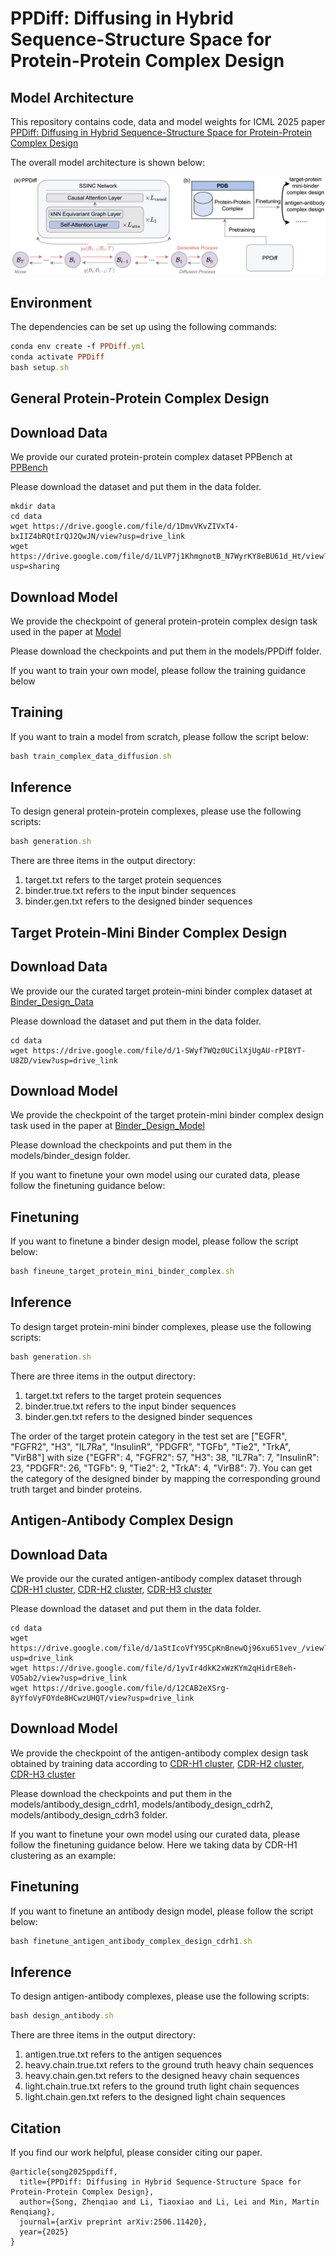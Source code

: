 <h1>PPDiff: Diffusing in Hybrid Sequence-Structure Space for Protein-Protein Complex Design</h1>

<h2>Model Architecture</h2>

This repository contains code, data and model weights for ICML 2025 paper [PPDiff: Diffusing in Hybrid Sequence-Structure Space for Protein-Protein
Complex Design](https://arxiv.org/pdf/2506.11420)

The overall model architecture is shown below:

![image](./ProComplexDiff.png)


<h2>Environment</h2>
The dependencies can be set up using the following commands:

```ruby
conda env create -f PPDiff.yml 
conda activate PPDiff 
bash setup.sh 
```

<h2>General Protein-Protein Complex Design</h2>

<h2>Download Data</h2>

We provide our curated protein-protein complex dataset PPBench at [PPBench](https://drive.google.com/file/d/1DmvVKvZIVxT4-bxIIZ4bRQtIrQJ2QwJN/view?usp=sharing) 

Please download the dataset and put them in the data folder.

```angular2html
mkdir data 
cd data 
wget https://drive.google.com/file/d/1DmvVKvZIVxT4-bxIIZ4bRQtIrQJ2QwJN/view?usp=drive_link
wget https://drive.google.com/file/d/1LVP7j1KhmgnotB_N7WyrKY8eBU61d_Ht/view?usp=sharing
```

<h2>Download Model</h2>

We provide the checkpoint of general protein-protein complex design task used in the paper at [Model](https://drive.google.com/file/d/19SmgY7sXIPN2Wk5Rln7x9jzzJ5np-Hmj/view?usp=sharing) 


Please download the checkpoints and put them in the models/PPDiff folder.

If you want to train your own model, please follow the training guidance below

<h2>Training</h2>
If you want to train a model from scratch, please follow the script below:

```ruby
bash train_complex_data_diffusion.sh
```

<h2>Inference</h2>
To design general protein-protein complexes, please use the following scripts:

```ruby
bash generation.sh
```

There are three items in the output directory:

1. target.txt refers to the target protein sequences
2. binder.true.txt refers to the input binder sequences
3. binder.gen.txt refers to the designed binder sequences


<h2>Target Protein-Mini Binder Complex Design</h2>

<h2>Download Data</h2>

We provide our the curated target protein-mini binder complex dataset at [Binder_Design_Data](https://drive.google.com/file/d/1-SWyf7WQz0UCilXjUgAU-rPIBYT-U8ZD/view?usp=drive_link) 

Please download the dataset and put them in the data folder.

```angular2html
cd data 
wget https://drive.google.com/file/d/1-SWyf7WQz0UCilXjUgAU-rPIBYT-U8ZD/view?usp=drive_link
```

<h2>Download Model</h2>

We provide the checkpoint of the target protein-mini binder complex design task used in the paper at [Binder_Design_Model](https://drive.google.com/file/d/1Xbqvy5pVqKkTpvTJ_ISIN8TJ2JozEnxN/view?usp=drive_link) 


Please download the checkpoints and put them in the models/binder_design folder.

If you want to finetune your own model using our curated data, please follow the finetuning guidance below:

<h2>Finetuning</h2>
If you want to finetune a binder design model, please follow the script below:

```ruby
bash fineune_target_protein_mini_binder_complex.sh
```

<h2>Inference</h2>
To design target protein-mini binder complexes, please use the following scripts:

```ruby
bash generation.sh
```

There are three items in the output directory:

1. target.txt refers to the target protein sequences
2. binder.true.txt refers to the input binder sequences
3. binder.gen.txt refers to the designed binder sequences

The order of the target protein category in the test set are ["EGFR", "FGFR2", "H3", "IL7Ra", "InsulinR", "PDGFR", "TGFb", "Tie2", "TrkA", "VirB8"] with size {"EGFR": 4, "FGFR2": 57, "H3": 38, "IL7Ra": 7, "InsulinR": 23, "PDGFR": 26, "TGFb": 9, "Tie2": 2, "TrkA": 4, "VirB8": 7}. You can get the category of the designed binder by mapping the corresponding ground truth target and binder proteins.


<h2>Antigen-Antibody Complex Design</h2>

<h2>Download Data</h2>

We provide our the curated antigen-antibody complex dataset through [CDR-H1 cluster](https://drive.google.com/file/d/1a5tIcoVfY95CpKnBnewQj96xu651vev_/view?usp=drive_link), [CDR-H2 cluster](https://drive.google.com/file/d/1yvIr4dkK2xWzKYm2qHidrE8eh-VO5ab2/view?usp=drive_link), [CDR-H3 cluster](https://drive.google.com/file/d/12CAB2eXSrg-8yYfoVyFOYde8HCwzUHQT/view?usp=drive_link)

Please download the dataset and put them in the data folder.

```angular2html
cd data 
wget https://drive.google.com/file/d/1a5tIcoVfY95CpKnBnewQj96xu651vev_/view?usp=drive_link
wget https://drive.google.com/file/d/1yvIr4dkK2xWzKYm2qHidrE8eh-VO5ab2/view?usp=drive_link
wget https://drive.google.com/file/d/12CAB2eXSrg-8yYfoVyFOYde8HCwzUHQT/view?usp=drive_link
```

<h2>Download Model</h2>

We provide the checkpoint of the antigen-antibody complex design task obtained by training data according to [CDR-H1 cluster](https://drive.google.com/file/d/1CCmbkBChZeoJp4uXAm-Zyjk9iMKupDWf/view?usp=drive_link), [CDR-H2 cluster](https://drive.google.com/file/d/1Owoo6t7g5VSavP5AVhmzeSC7_vefcWYx/view?usp=drive_link), [CDR-H3 cluster](https://drive.google.com/file/d/1nyL_bEQrUXg8QBcSOj8xEtlCSMb_oFF3/view?usp=drive_link)


Please download the checkpoints and put them in the models/antibody_design_cdrh1, models/antibody_design_cdrh2, models/antibody_design_cdrh3 folder.

If you want to finetune your own model using our curated data, please follow the finetuning guidance below. Here we taking data by CDR-H1 clustering as an example:

<h2>Finetuning</h2>
If you want to finetune an antibody design model, please follow the script below:

```ruby
bash finetune_antigen_antibody_complex_design_cdrh1.sh
```

<h2>Inference</h2>
To design antigen-antibody complexes, please use the following scripts:

```ruby
bash design_antibody.sh
```

There are three items in the output directory:

1. antigen.true.txt refers to the antigen sequences
2. heavy.chain.true.txt refers to the ground truth heavy chain sequences
3. heavy.chain.gen.txt refers to the designed heavy chain sequences
4. light.chain.true.txt refers to the ground truth light chain sequences
5. light.chain.gen.txt refers to the designed light chain sequences


<h2>Citation</h2>
If you find our work helpful, please consider citing our paper.

```
@article{song2025ppdiff,
  title={PPDiff: Diffusing in Hybrid Sequence-Structure Space for Protein-Protein Complex Design},
  author={Song, Zhenqiao and Li, Tiaoxiao and Li, Lei and Min, Martin Renqiang},
  journal={arXiv preprint arXiv:2506.11420},
  year={2025}
}
```
